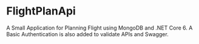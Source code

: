 # FlightPlanApi

A Small Application for Planning Flight using MongoDB and .NET Core 6.
A Basic Authentication is also added to validate APIs and Swagger.
